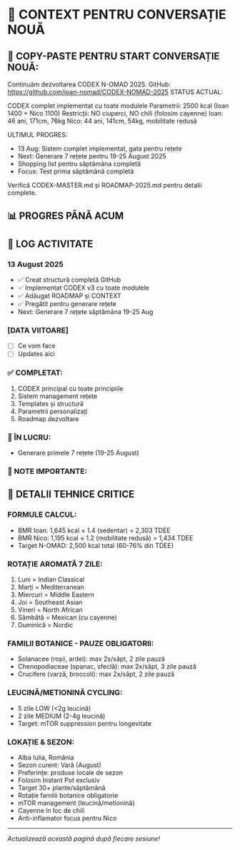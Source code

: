 # 🔄 CONTEXT PENTRU CONVERSAȚIE NOUĂ

## 🎯 COPY-PASTE PENTRU START CONVERSAȚIE NOUĂ:
Continuăm dezvoltarea CODEX N-OMAD 2025.
GitHub: https://github.com/ioan-nomad/CODEX-NOMAD-2025
STATUS ACTUAL:

CODEX complet implementat cu toate modulele
Parametrii: 2500 kcal (Ioan 1400 + Nico 1100)
Restricții: NO ciuperci, NO chili (folosim cayenne)
Ioan: 46 ani, 171cm, 76kg
Nico: 44 ani, 141cm, 54kg, mobilitate redusă

ULTIMUL PROGRES:
- 13 Aug: Sistem complet implementat, gata pentru rețete
- Next: Generare 7 rețete pentru 19-25 August 2025
- Shopping list pentru săptămâna completă
- Focus: Test prima săptămână completă

Verifică CODEX-MASTER.md și ROADMAP-2025.md pentru detalii complete.
## 📊 PROGRES PÂNĂ ACUM
## 📅 LOG ACTIVITATE

### 13 August 2025
- ✅ Creat structură completă GitHub
- ✅ Implementat CODEX v3 cu toate modulele
- ✅ Adăugat ROADMAP și CONTEXT
- ✅ Pregătit pentru generare rețete
- Next: Generare 7 rețete săptămâna 19-25 Aug

### [DATA VIITOARE]
- [ ] Ce vom face
- [ ] Updates aici

### ✅ COMPLETAT:
1. CODEX principal cu toate principiile
2. Sistem management rețete
3. Templates și structură
4. Parametrii personalizați
5. Roadmap dezvoltare

### 🔄 ÎN LUCRU:
- Generare primele 7 rețete (19-25 August)

### 📝 NOTE IMPORTANTE:
## 🔑 DETALII TEHNICE CRITICE

### FORMULE CALCUL:
- BMR Ioan: 1,645 kcal × 1.4 (sedentar) = 2,303 TDEE
- BMR Nico: 1,195 kcal × 1.2 (mobilitate redusă) = 1,434 TDEE
- Target N-OMAD: 2,500 kcal total (60-76% din TDEE)

### ROTAȚIE AROMATĂ 7 ZILE:
1. Luni = Indian Classical
2. Marți = Mediterranean 
3. Miercuri = Middle Eastern
4. Joi = Southeast Asian
5. Vineri = North African
6. Sâmbătă = Mexican (cu cayenne)
7. Duminică = Nordic

### FAMILII BOTANICE - PAUZE OBLIGATORII:
- Solanacee (roșii, ardei): max 2x/săpt, 2 zile pauză
- Chenopodiaceae (spanac, sfeclă): max 2x/săpt, 3 zile pauză
- Crucifere (varză, broccoli): max 2x/săpt, 2 zile pauză

### LEUCINĂ/METIONINĂ CYCLING:
- 5 zile LOW (<2g leucină)
- 2 zile MEDIUM (2-4g leucină)
- Target: mTOR suppression pentru longevitate

### LOKAȚIE & SEZON:
- Alba Iulia, România
- Sezon curent: Vară (August)
- Preferințe: produse locale de sezon
- Folosim Instant Pot exclusiv
- Target 30+ plante/săptămână
- Rotație familii botanice obligatorie
- mTOR management (leucină/metionină)
- Cayenne în loc de chili
- Anti-inflamator focus pentru Nico

---
*Actualizează această pagină după fiecare sesiune!*
